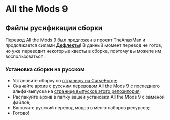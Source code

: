 # All the Mods 9

## Файлы русификации сборки

Перевод All the Mods 9 был предложен в проект TheAnaxMan и продолжается силами [**Дефлекты**](https://github.com/RushanM)! В данный момент перевод не готов, но уже переводит некоторые квесты в сборке, поэтому вы можете им воспользоваться.

### Установка сборки на русском

* Установите сборку со [страницы на CurseForge](https://www.curseforge.com/minecraft/modpacks/all-the-mods-9/files/all?page=1&pageSize=20);
* Скачайте архив с русским переводом All the Mods 9 с последнего альфа-выпуска на [странице выпусков этого репозитория](https://github.com/RushanM/Minecraft-Mods-Russian-Translation/releases);
* Распакуйте архив в папку вашей установки All the Mods 9 с заменой файлов;
* Включите русский перевод модов в меню наборов ресурсов;
* Готово!
